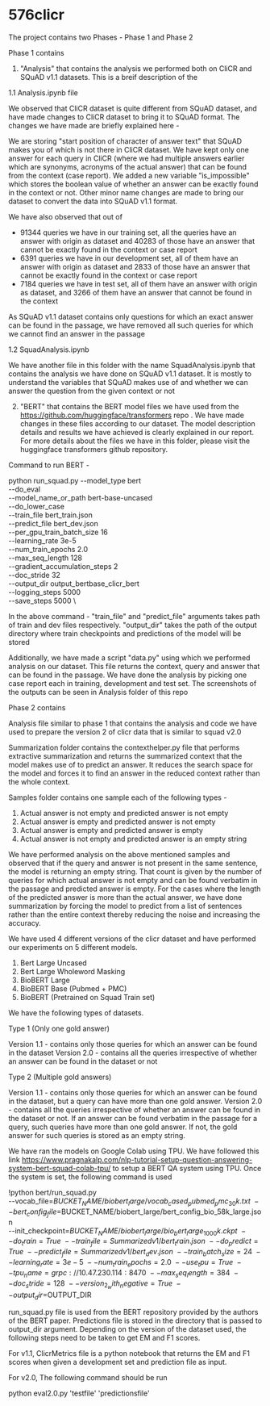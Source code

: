 # 576clicr

The project contains two Phases - Phase 1 and Phase 2 

Phase 1 contains

1. "Analysis" that contains the analysis we performed both on CliCR and SQuAD v1.1 datasets. This is a breif  description of the 

  1.1 Analysis.ipynb file

 We observed that CliCR dataset is quite different from SQuAD dataset, and have made changes to CliCR dataset to bring it to SQuAD format. The changes we have made are briefly explained here -

  We are storing "start position of character of answer text" that SQuAD makes you of which is not there in CliCR dataset.
  We have kept only one answer for each query in CliCR (where we had multiple answers earlier which are synonyms, acronyms of the actual   answer) that can be found from the context (case report). We added a new variable ”is_impossible" which stores the boolean value of     whether an answer can be exactly found in the context or not. Other minor name changes are made to bring our dataset to convert the     data into SQuAD v1.1 format.

   We have also observed that out of 
   - 91344 queries we have in our training set, all the queries have an answer with origin as dataset and 40283 of those have an answer     that cannot be exactly found in the context or case report
   - 6391 queries we have in our development set, all of them have an answer with origin as dataset and 2833 of those have an answer          that cannot be exactly found in the context or case report
   - 7184 queries we have in test set, all of them have an answer with origin as dataset, and 3266 of them have an answer that cannot be      found in the context
   
  As SQuAD v1.1 dataset contains only questions for which an exact answer can be found in the passage, we have removed all such queries   for which we cannot find an answer in the passage
    
  1.2 SquadAnalysis.ipynb 

  We have another file in this folder with the name SquadAnalysis.ipynb that contains the analysis we have done on SQuAD v1.1 dataset.     It is mostly to understand the variables that SQuAD makes use of and whether we can answer the question from the given context or not
  
 
2. "BERT" that contains the BERT model files we have used from the https://github.com/huggingface/transformers repo . We have made changes in these files according to our dataset. The model description details and results we have achieved is clearly explained in our report. For more details about the files we have in this folder, please visit the huggingface transformers github repository.

Command to run BERT -

python run_squad.py
--model_type bert \
--do_eval \
--model_name_or_path  bert-base-uncased \
--do_lower_case \
--train_file bert_train.json \
--predict_file bert_dev.json \
--per_gpu_train_batch_size 16 \
--learning_rate 3e-5 \
--num_train_epochs 2.0  \
--max_seq_length 128 \
--gradient_accumulation_steps 2  \
--doc_stride 32 \
--output_dir output_bertbase_clicr_bert \
--logging_steps 5000 \
--save_steps 5000 \

In the above command -
"train_file" and "predict_file" arguments takes path of train and dev files respectively.
"output_dir" takes the path of the output directory where train checkpoints and predictions of the model will be stored

Additionally,
we have made a script "data.py" using which we performed analysis on our dataset. This file returns the context, query and answer that can  be found in the passage. We have done the analysis by picking one case report each in training, development and test set. The screenshots of the outputs can be seen in Analysis folder of this repo

Phase 2 contains

Analysis file similar to phase 1 that contains the analysis and code we have used to prepare the version 2 of clicr data that is similar to squad v2.0

Summarization folder contains the contexthelper.py file that performs extractive summarization and returns the summarized context that the model makes use of to predict an answer. It reduces the search space for the model and forces it to find an answer in the reduced context rather than the whole context. 

Samples folder contains one sample each of the following types -
1. Actual answer is not empty and predicted answer is not empty
2. Actual answer is empty and predicted answer is not empty
3. Actual answer is empty and predicted answer is empty
4. Actual answer is not empty and predicted answer is an empty string

We have performed analysis on the above mentioned samples and observed that if the query and answer is not present in the same sentence, the model is returning an empty string. That count is given by the number of queries for which actual answer is not empty and can be found verbatim in the passage and predicted answer is empty. For the cases where the length of the predicted answer is more than the actual answer, we have done summarization by forcing the model to predict from a list of sentences rather than the entire context thereby reducing the noise and increasing the accuracy.

We have used 4 different versions of the clicr dataset and have performed our experiments on 5 different models.
1. Bert Large Uncased
2. Bert Large Wholeword Masking
3. BioBERT Large
4. BioBERT Base (Pubmed + PMC)
5. BioBERT (Pretrained on Squad Train set)

We have the following types of datasets.
                                            
Type 1 (Only one gold answer)
                                              
Version 1.1 - contains only those queries for which an answer can be found in the dataset
Version 2.0 - contains all the queries irrespective of whether an answer can be found in the dataset or not

Type 2 (Multiple gold answers)

Version 1.1 - contains only those queries for which an answer can be found in the dataset, but a query can have more than one gold answer.
Version 2.0 - contains all the queries irrespective of whether an answer can be found in the dataset or not. If an answer can be found verbatim in the passage for a query, such queries have more than one gold answer. If not, the gold answer for such queries is stored as an empty string.

We have ran the models on Google Colab using TPU. We have followed this link https://www.pragnakalp.com/nlp-tutorial-setup-question-answering-system-bert-squad-colab-tpu/ to setup a BERT QA system using TPU. Once the system is set, the following command is used 

!python bert/run_squad.py \
  --vocab_file=$BUCKET_NAME/biobert_large/vocab_cased_pubmed_pmc_30k.txt \
  --bert_config_file=$BUCKET_NAME/biobert_large/bert_config_bio_58k_large.json \
  --init_checkpoint=$BUCKET_NAME/biobert_large/bio_bert_large_1000k.ckpt \
  --do_train=True \
  --train_file=Summarizedv1/bert_train.json \
  --do_predict=True \
  --predict_file=Summarizedv1/bert_dev.json \
  --train_batch_size=24 \
  --learning_rate=3e-5 \
  --num_train_epochs=2.0 \
  --use_tpu=True \
  --tpu_name=grpc://10.47.230.114:8470 \
  --max_seq_length=384 \
  --doc_stride=128 \
  --version_2_with_negative=True \
  --output_dir=$OUTPUT_DIR
  
  run_squad.py file is used from the BERT repository provided by the authors of the BERT paper. Predictions file is stored in the directory that is passed to output_dir argument. Depending on the version of the dataset used, the following steps need to be taken to get EM and F1 scores.
  
For v1.1,
ClicrMetrics file is a python notebook that returns the EM and F1 scores when given a development set and prediction file as input.

For v2.0,
The following command should be run

python eval2.0.py  'testfile'  'predictionsfile'

  
 
